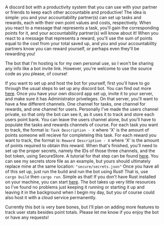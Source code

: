 A discord bot with a productivity system that you can use with your partner or friends to keep each other accountable and productive!
The idea is simple: you and your accountability partner(s) can set up tasks and rewards, each with their own point values and costs, respectively. 
When you react to a message that represents a task, you'll gain the corresponding points for it, and your accountability partner(s) will know about it!
When you react to a message that represents a reward, you'll use the sum of points equal to the cost from your total saved up, and you and your accountability partners know you can reward yourself, or perhaps even they'll be rewarding you!

The bot that I'm hosting is for my own personal use, so I won't be sharing any info like a bot invite link.
However, you're welcome to use the source code as you please, of course!

If you want to set up and host the bot for yourself, first you'll have to go through the usual steps to set up any discord bot. You can find out more [here](https://discord.com/developers/docs/quick-start/getting-started).
Once you have your own discord app set up, invite it to your server, and make sure it has Administrator priveleges. On that server, you'll want to have a few different channels.
One channel for tasks, one channel for rewards, and one channel for users. Personally I've made the users channel private, so that only the bot can see it, as it uses it to track and store each users point bank.
You can leave the users channel alone, but you'll have to populate the tasks and rewards channels of course. 
For each task you want to track, the format is:
`Task Description - X` where 'X' is the amount of points someone will recieve for completeing this task.
For each reward you want to track, the format is:
`Reward Description - X` where 'X' is the amount of points required to obtain this reward.
When that's finished, you'll need to set up the proper secrets, namely the IDs of those three channels, and the bot token, using SecureStore. A tutorial for that step can be found [here](https://neosmart.net/blog/securestore-open-secrets-format/).
You can see my secrets store file as an example, but yours should ultimately replace mine at the same location: `"secure/secrets.json"`
Once you have all of this set up, just run the build and run the bot using Rust! That is, use `cargo build` then `cargo run`. Simple as that! If you don't have Rust installed on your machine, you can start [here](https://rustup.rs/).
The bot takes up very little resources so I've found no problems just keeping it running or starting it up and leaving it in the background when I begin my day, but you of course could also host it with a cloud service permanently.

Currently this bot is very bare bones, but I'll plan on adding more features to track user stats besides point totals. Please let me know if you enjoy the bot or have any requests!
